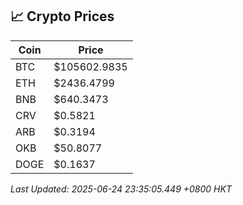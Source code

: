 ## 📈 Crypto Prices

| Coin | Price |
| ---- | ----- |
| BTC | $105602.9835 |
| ETH | $2436.4799 |
| BNB | $640.3473 |
| CRV | $0.5821 |
| ARB | $0.3194 |
| OKB | $50.8077 |
| DOGE | $0.1637 |

_Last Updated: 2025-06-24 23:35:05.449 +0800 HKT_